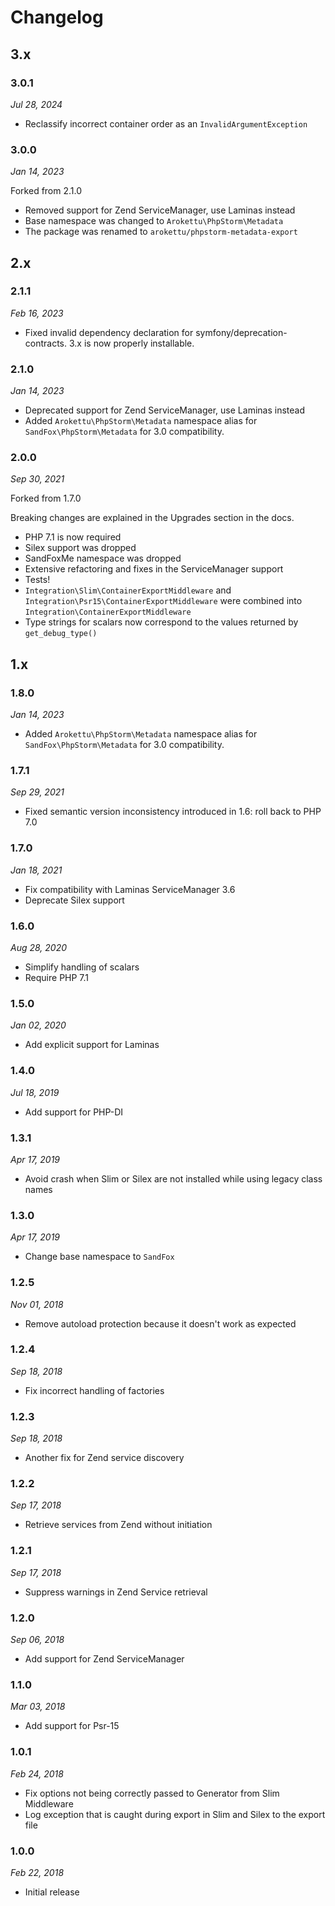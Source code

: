 # Changelog

## 3.x

### 3.0.1

*Jul 28, 2024*

* Reclassify incorrect container order as an `InvalidArgumentException`

### 3.0.0

*Jan 14, 2023*

Forked from 2.1.0

* Removed support for Zend ServiceManager, use Laminas instead
* Base namespace was changed to `Arokettu\PhpStorm\Metadata`
* The package was renamed to `arokettu/phpstorm-metadata-export`

## 2.x

### 2.1.1

*Feb 16, 2023*

* Fixed invalid dependency declaration for symfony/deprecation-contracts.
  3.x is now properly installable. 

### 2.1.0

*Jan 14, 2023*

* Deprecated support for Zend ServiceManager, use Laminas instead
* Added `Arokettu\PhpStorm\Metadata` namespace alias for `SandFox\PhpStorm\Metadata` for 3.0 compatibility.

### 2.0.0

*Sep 30, 2021*

Forked from 1.7.0

Breaking changes are explained in the Upgrades section in the docs.

* PHP 7.1 is now required
* Silex support was dropped
* SandFoxMe namespace was dropped
* Extensive refactoring and fixes in the ServiceManager support
* Tests!
* ``Integration\Slim\ContainerExportMiddleware`` and
  ``Integration\Psr15\ContainerExportMiddleware`` were combined into
  ``Integration\ContainerExportMiddleware``
* Type strings for scalars now correspond to the values returned by ``get_debug_type()``

## 1.x

### 1.8.0

*Jan 14, 2023*

* Added `Arokettu\PhpStorm\Metadata` namespace alias for `SandFox\PhpStorm\Metadata` for 3.0 compatibility.

### 1.7.1

*Sep 29, 2021*

* Fixed semantic version inconsistency introduced in 1.6: roll back to PHP 7.0

### 1.7.0

*Jan 18, 2021*

* Fix compatibility with Laminas ServiceManager 3.6
* Deprecate Silex support

### 1.6.0

*Aug 28, 2020*

* Simplify handling of scalars
* Require PHP 7.1

### 1.5.0

*Jan 02, 2020*

* Add explicit support for Laminas

### 1.4.0

*Jul 18, 2019*

* Add support for PHP-DI

### 1.3.1

*Apr 17, 2019*

* Avoid crash when Slim or Silex are not installed while using legacy class names

### 1.3.0

*Apr 17, 2019*

* Change base namespace to `SandFox`

### 1.2.5

*Nov 01, 2018*

* Remove autoload protection because it doesn't work as expected

### 1.2.4

*Sep 18, 2018*

* Fix incorrect handling of factories

### 1.2.3

*Sep 18, 2018*

* Another fix for Zend service discovery

### 1.2.2

*Sep 17, 2018*

* Retrieve services from Zend without initiation

### 1.2.1

*Sep 17, 2018*

* Suppress warnings in Zend Service retrieval

### 1.2.0

*Sep 06, 2018*

* Add support for Zend ServiceManager

### 1.1.0

*Mar 03, 2018*

* Add support for Psr-15

### 1.0.1

*Feb 24, 2018*

* Fix options not being correctly passed to Generator from Slim Middleware
* Log exception that is caught during export in Slim and Silex to the export file

### 1.0.0

*Feb 22, 2018*

* Initial release
